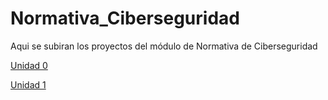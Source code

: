 # Normativa_Ciberseguridad

Aqui se subiran los proyectos del módulo de Normativa de Ciberseguridad

[Unidad 0](https://alvaroperezrey.github.io/Normativa_Ciberseguridad/Unidad_0/)

[Unidad 1](https://alvaroperezrey.github.io/Normativa_Ciberseguridad/Unidad_1/)